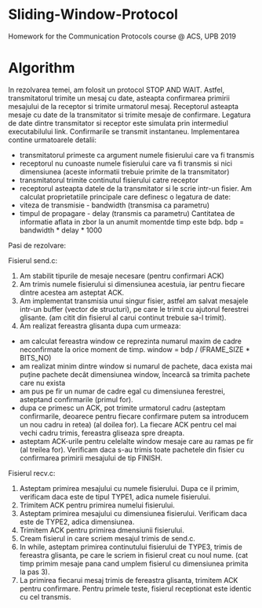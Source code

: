 # Sliding-Window-Protocol
Homework for the Communication Protocols course @ ACS, UPB 2019

# Algorithm

In rezolvarea temei, am folosit un protocol STOP AND WAIT. Astfel,
 transmitatorul trimite un mesaj cu date, asteapta confirmarea primirii
 mesajului de la receptor si trimite urmatorul mesaj. Receptorul asteapta
 mesaje cu date de la transmitator si trimite mesaje de confirmare. Legatura
 de date dintre transmitator si receptor este simulata prin intermediul 
 executabilului link. Confirmarile se transmit instantaneu. Implementarea contine
 urmatoarele detalii:
 - transmitatorul primeste ca argument numele fisierului care va fi transmis
 - receptorul nu cunoaste numele fisierului care va fi transmis si nici
 dimensiunea (aceste informatii trebuie primite de la transmitator)
 - transmitatorul trimite continutul fisierului catre receptor
 - receptorul asteapta datele de la transmitator si le scrie intr-un fisier.
 Am calculat proprietatiile principale care definesc o legatura de date:
 - viteza de transmisie - bandwidth (transmisa ca parametru)
 - timpul de propagare - delay (transmis ca parametru)
 Cantitatea de informatie aflata in zbor la un anumit momentde timp este bdp.
 bdp = bandwidth * delay * 1000

  Pasi de rezolvare:
 
 Fisierul send.c:
 1. Am stabilit tipurile de mesaje necesare (pentru confirmari ACK)
 2. Am trimis numele fisierului si dimensiunea acestuia, iar pentru fiecare 
 dintre acestea am asteptat ACK.
 3. Am implementat transmisia unui singur fisier, astfel am salvat mesajele
 intr-un buffer (vector de structuri), pe care le trimit cu ajutorul ferestrei
 glisante. (am citit din fisierul al carui continut trebuie sa-l trimit).
 4. Am realizat fereastra glisanta dupa cum urmeaza:
 - am calculat fereastra window ce reprezinta numarul maxim de cadre neconfirmate
 la orice moment de timp. 
 window = bdp / (FRAME_SIZE * BITS_NO) 
 - am realizat minim dintre window si numarul de pachete, daca exista mai puține
 pachete decât dimensiunea window, încearcă sa trimita pachete care nu exista
 - am pus pe fir un numar de cadre egal cu dimensiunea ferestrei, asteptand 
 confirmarile (primul for).
 - dupa ce primesc un ACK, pot trimite urmatorul cadru (asteptam confirmarile,
 deoarece pentru fiecare confirmare putem sa introducem un nou cadru in retea)
 (al doilea for). La fiecare ACK pentru cel mai vechi cadru trimis, fereastra
 gliseaza spre dreapta.
 - asteptam ACK-urile pentru celelalte window mesaje care au ramas pe fir
 (al treilea for). Verificam daca s-au trimis toate pachetele din fisier cu 
 confirmarea primirii mesajului de tip FINISH.

 Fisierul recv.c:
 1. Asteptam primirea mesajului cu numele fisierului. Dupa ce il primim, verificam
 daca este de tipul TYPE1, adica numele fisierului.
 2. Trimitem ACK pentru primirea numelui fisierului.
 3. Asteptam primirea mesajului cu dimensiunea fisierului. Verificam daca este
 de TYPE2, adica dimensiunea.
 4. Trimitem ACK pentru primirea dmensiunii fisierului.
 5. Cream fisierul in care scriem mesajul trimis de send.c.
 6. In while, asteptam primirea continutului fisierului de TYPE3, trimis de
 fereastra glisanta, pe care le scriem in fisierul creat cu noul nume. 
 (cat timp primim mesaje pana cand umplem fisierul cu dimensiunea primita la
 pas 3).
 7. La primirea fiecarui mesaj trimis de fereastra glisanta, trimitem ACK pentru
 confirmare.
  Pentru primele teste, fisierul receptionat este identic cu cel transmis.
